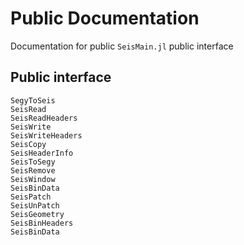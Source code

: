 # Public Documentation

Documentation for public `SeisMain.jl` public interface


## Public interface


```@docs
SegyToSeis
SeisRead
SeisReadHeaders
SeisWrite
SeisWriteHeaders
SeisCopy
SeisHeaderInfo
SeisToSegy
SeisRemove
SeisWindow
SeisBinData
SeisPatch
SeisUnPatch
SeisGeometry
SeisBinHeaders
SeisBinData
```
